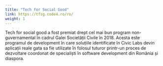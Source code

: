 ```yaml
---
title: "Tech for Social Good"
link: https://tfsg.code4.ro/ro/
weight: 1
---
```

Tech for social good a fost premiat drept cel mai bun program non-guvernamental în cadrul Galei Societății Civile în 2018. Acesta este programul de development în care soluțiile identificate în Civic Labs devin aplicații reale gata sa fie utilizate în folosul tuturor printr-un proces de dezvoltare coordonat de specialiști în software development din România și diaspora.
